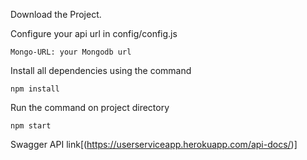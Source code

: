 Download the Project.

Configure your api url in config/config.js
```
Mongo-URL: your Mongodb url
```
Install all dependencies using the command
```
npm install
```
Run the command on project directory
```
npm start
```

Swagger API link[(https://userserviceapp.herokuapp.com/api-docs/)]


